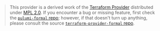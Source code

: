 > This provider is a derived work of the [Terraform Provider](https://github.com/formalco/terraform-provider-formal)
> distributed under [MPL 2.0](https://www.mozilla.org/en-US/MPL/2.0/). If you encounter a bug or missing feature,
> first check the [`pulumi-formal` repo](https://github.com/formalco/pulumi-formal/issues); however, if that doesn't turn up anything,
> please consult the source [`terraform-provider-formal` repo](https://github.com/formalco/terraform-provider-formal/issues).
